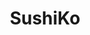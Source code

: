 ---
layout: place
title: "SushiKo"
permalink: /arizona/scottsdale/sushiko.html
stateAbbr: AZ
stateName: Arizona
cityName: Scottsdale
seo:
  name: "SushiKo"
  type: Restaurant
  links: null
description: "SushiKo serves delicious sushi in Scottsdale, Arizona. Try fresh Japanese dishes for a great dining experience. "
place_id: ChIJ19FeVT91K4cRrmcgvnYBpTE
photos:
  - name: >-
      places/ChIJ19FeVT91K4cRrmcgvnYBpTE/photos/AeeoHcJjI3eyi7_NB57tGJrX2s7zFntUb60RRg7sFULnfHncKT2uOQWDSU6cY7qGNxw-74C89pJyUSQ7KiYmlnNTWBs8z_Kvl4gMEpdfuov4FQAP0sEUECGdnbeYn4oRpo3lzQoOpaEnTOh6EWFoIdX4oBJIodkuOqS8M9_toDpJ2ABgkvqbqsAMiToJC0wX1uklYnfw2qL18OhUEZKnTUR6AozrgGEdDSbShmKxY24X37gVnDnNxCEP6N-uDI_REoL_L6StWaslJxX8BpJ_Ic9xhjo8UL2UK7JA7pswTwoNtn_WrTOS2oC1HUoA1Zo1vhnmmp7Qj37AiBzfqIe9LAllbHfhejdaQaHiHxPnbYTyJK3_Eo3BvpTu24qnP2BaXCpOLpF0MeyW95GxnQ_wz9-PGXZVkBMgQq6-ehg6GLXpf-KYBbbg
    widthPx: 4032
    heightPx: 2268
    authorAttributions:
      - displayName: Gizoom
        uri: https://maps.google.com/maps/contrib/103532567574240319533
        photoUri: >-
          https://lh3.googleusercontent.com/a-/ALV-UjW4WF5ectaP5P9EZKZL0b6r7SzC8juWyF-erX_zw_zZGoblg5gipA=s100-p-k-no-mo
    flagContentUri: >-
      https://www.google.com/local/imagery/report/?cb_client=maps_api_places.places_api&image_key=!1e10!2sCIHM0ogKEICAgIDChbaZ6QE&hl=en-US
    googleMapsUri: >-
      https://www.google.com/maps/place//data=!3m4!1e2!3m2!1sCIHM0ogKEICAgIDChbaZ6QE!2e10!4m2!3m1!1s0x872b753f555ed1d7:0x31a50176be2067ae
  - name: >-
      places/ChIJ19FeVT91K4cRrmcgvnYBpTE/photos/AeeoHcJHrUv4tQ377qoxmJZOlwXSnQ_OC56xzBItd9FCX2tfuGs9EAiFPR5nHgNaxp8MAJ_c9Gki1zmEVj6-oAznXLh0wFqh4wJqSpFeGMYgjp18hCN_VgwgX3D3vUgRfjI2uHTZDZUPYnH9M61ZQJpegkOn_iOJEOVp1ncMkWM_9J9M5zELx260ZKOjRYSdpv-u-A0MZioRmhq2syFKHANbes62iMe32Syk3lm-8k585DKBe6ax9o7la48wdbK4W76KmJi3XYSEtF3b8PmZ4Z8T4a5Ftyqj6JBB_xouzPKtjIc6dLrsWJf3aH3iBFsCDtpkqkkmZ6N8Vb7QXUlssSw07ooU5BsKn3gl65IBXjL9sG1v-6hheLt5aIsXBml26kVSAl1UupC1N9WuglH6AYkrX4tiEqx1QnAhydHh249PtrHZPg
    widthPx: 3024
    heightPx: 4032
    authorAttributions:
      - displayName: Stef Slaughter
        uri: https://maps.google.com/maps/contrib/101944237998895947768
        photoUri: >-
          https://lh3.googleusercontent.com/a-/ALV-UjX2PAS1xEuAbeCy7hf3YgOcdx2mUoyESYfFrF8pmpftyLQMeAsvBA=s100-p-k-no-mo
    flagContentUri: >-
      https://www.google.com/local/imagery/report/?cb_client=maps_api_places.places_api&image_key=!1e10!2sCIHM0ogKEICAgICz-KOINw&hl=en-US
    googleMapsUri: >-
      https://www.google.com/maps/place//data=!3m4!1e2!3m2!1sCIHM0ogKEICAgICz-KOINw!2e10!4m2!3m1!1s0x872b753f555ed1d7:0x31a50176be2067ae
  - name: >-
      places/ChIJ19FeVT91K4cRrmcgvnYBpTE/photos/AeeoHcJuqaNP1EqkXSWi-TbyjbVBq8Hlzc0PK8V1kks3PzoH8DlInk7OahI-EUhMd4vfaIVdotzxmyGrmrdZW5GLcQiwBY3u2CGXpDdJK5-OH8nD3wOBjKAQESUmTa8BbV-u_8XoLsDacrigSJmx8pdZ16HfP7CommyquT-BrLMIuSfTPSMEOvExi5ukn5tJM0wmKLtX_gAuFkGL7Lhq1aih6TI5JlOeOqaJPt-Y9_Spk6eq3S9bf9iDNgogVwntQaZiF7UJOcNP4ZRcY2aQZ1jNc7Fm9mJbqJ5uRu5PjNAKNz3Exw
    widthPx: 650
    heightPx: 433
    authorAttributions:
      - displayName: Sushi Ko
        uri: https://maps.google.com/maps/contrib/108738130878919878418
        photoUri: >-
          https://lh3.googleusercontent.com/a-/ALV-UjUSz1xroR3Zf0JHjhL0l94qjBrq7Z7TAFHVMmwfDVs1rereK2M3=s100-p-k-no-mo
    flagContentUri: >-
      https://www.google.com/local/imagery/report/?cb_client=maps_api_places.places_api&image_key=!1e10!2sAF1QipNqNd20XvmVGrpXtfjmjmkLhy8uyBgPkezQicmJ&hl=en-US
    googleMapsUri: >-
      https://www.google.com/maps/place//data=!3m4!1e2!3m2!1sAF1QipNqNd20XvmVGrpXtfjmjmkLhy8uyBgPkezQicmJ!2e10!4m2!3m1!1s0x872b753f555ed1d7:0x31a50176be2067ae
  - name: >-
      places/ChIJ19FeVT91K4cRrmcgvnYBpTE/photos/AeeoHcIpNdvbRNnJ1beA_zptdTF-lnexqU0d8KGeUlNBVVWs4ACGdKGT6RifgS1kqv3Iqt2eUEHv_PpUDR9SUcYHHi6H5TaOXvQHN2kZDRiOvsXbWNXOCidR2-F4t7UJDk2CVkEYZyjNbwFWIu-c2qRffQZ6T86Yb968wa3_MXhEltrB3QTbnkK0d1CfoK_ODL5I0Hh7kAM3ar3_7wjzaEAjo9Eo-eyXTRpQeaBr9JDB8veUnlbEo8jUu0aSyCNUjhyAukMdN1t4TY22HxtL11vYnSm93CirmRT6tlACLgkAbSherwV8SiTc44lTZNDE6qAXn82j5NDG7rKMEmJiGzGJWmQNrw8avZUzd8BtvIdwiXHHZm2c_qXNzB1AIIPRztD6BCcW4XOK9FHrGZwJjbYMdjC-T3T5DymksQlnhjBYa7A0MQ
    widthPx: 4032
    heightPx: 3024
    authorAttributions:
      - displayName: E A
        uri: https://maps.google.com/maps/contrib/110885751076577926952
        photoUri: >-
          https://lh3.googleusercontent.com/a/ACg8ocIe2tA0Saq8NGlGmPqaxhit_44HtTwixUvfk7SbeeehYrPaHw=s100-p-k-no-mo
    flagContentUri: >-
      https://www.google.com/local/imagery/report/?cb_client=maps_api_places.places_api&image_key=!1e10!2sCIHM0ogKEICAgICpgbDMOQ&hl=en-US
    googleMapsUri: >-
      https://www.google.com/maps/place//data=!3m4!1e2!3m2!1sCIHM0ogKEICAgICpgbDMOQ!2e10!4m2!3m1!1s0x872b753f555ed1d7:0x31a50176be2067ae
  - name: >-
      places/ChIJ19FeVT91K4cRrmcgvnYBpTE/photos/AeeoHcJe6cCQOn_-C41wIl6VraDZ1fhQPmIcn2XY0CTGJKzD83ukYJMWb1qDwHLTDYNebyhMDNh8iZVsS1YF67hKmFP7sBc8C-RvkAYI-OA-GWt_V1HYMwJxkMjVRS6pk6bfwmHGceZYIKQxVDSphWYpsqImDvRm8Nqvz5Z2A5r5AlS_Nq1wSg3mAzkUxhB3A_1A9Ps6x4mpshoGeYGU3NH6ZpwKtszrXm-NlZJcuJwrZ1Du2cQE-FBmSnMZy9o7koIMmyxOPS-JU9zBMgVdEcE89_wyfcZoHOckV9y4sNJtHPGf9ypkWnH5vyzft8e0Vt4LlWqX1grMOSzjEwZ6mlKnHI3MkDwf3OZrjzneESVRTyDusZ-tS79Sz9-0Kw-PqgSffwDcjvC3mEBirFAG49A3j-DyhUAwcrw9WLuOnQe752qjH3Px
    widthPx: 828
    heightPx: 621
    authorAttributions:
      - displayName: Charles P
        uri: https://maps.google.com/maps/contrib/105658621046763973680
        photoUri: >-
          https://lh3.googleusercontent.com/a-/ALV-UjWsQa2Ja6KUHHDPRqUYk0e7CQfRykQlQBh8VxvjGaFbz4wSab-k=s100-p-k-no-mo
    flagContentUri: >-
      https://www.google.com/local/imagery/report/?cb_client=maps_api_places.places_api&image_key=!1e10!2sCIHM0ogKEICAgICmrv7YpgE&hl=en-US
    googleMapsUri: >-
      https://www.google.com/maps/place//data=!3m4!1e2!3m2!1sCIHM0ogKEICAgICmrv7YpgE!2e10!4m2!3m1!1s0x872b753f555ed1d7:0x31a50176be2067ae
  - name: >-
      places/ChIJ19FeVT91K4cRrmcgvnYBpTE/photos/AeeoHcLmU9epbe0Ut-MCWWGJv8qtYCrycJ8i8vL98PJOHt3MPR8V7Q8NQVUgZXuTGX0TusqD6M9o4Aw_Nd4lIdvDUJNtlwH1pZ23zF1ol6wuEpDo3N9mUWm6769WZXUUgaUOm9RjBQSTcXk5uHVsATFuzCeC2w7lQ-PZfl48ustcAM0vDknN8vnnp0kq3KIKmV7w96WkrYBUqJrN5V8FM1paASMm4YJ1JqfxQew8AjJnzU-Qp--gr9lvgdyb5GPqWA7Zbcte1FvuiMzjRVq4CZxGPn6DTBeEt5ctF5WTzLDs2hfxwBNlZe0LGZHeG9h7_JmI7nTY0I07lGoYHm-sa79NqljMUh-195WI8Ygm8VeEXIvvFEvslnLYmIlGraAsvNBHuFgYStOipsZ8rjHHz9BxBmD8xCKoCZ-8OGCU4bjdA4DdgQ
    widthPx: 4000
    heightPx: 1868
    authorAttributions:
      - displayName: Greg H
        uri: https://maps.google.com/maps/contrib/112716499423943126803
        photoUri: >-
          https://lh3.googleusercontent.com/a-/ALV-UjXrUyqZX-kSWRdfYdLEAz7wNGHWDPljpQEAElUwfxX1OpmyPx5C=s100-p-k-no-mo
    flagContentUri: >-
      https://www.google.com/local/imagery/report/?cb_client=maps_api_places.places_api&image_key=!1e10!2sCIHM0ogKEICAgIDxxriNCg&hl=en-US
    googleMapsUri: >-
      https://www.google.com/maps/place//data=!3m4!1e2!3m2!1sCIHM0ogKEICAgIDxxriNCg!2e10!4m2!3m1!1s0x872b753f555ed1d7:0x31a50176be2067ae
  - name: >-
      places/ChIJ19FeVT91K4cRrmcgvnYBpTE/photos/AeeoHcLSpqipcqvquiZQQgMub3CkbXiC54JNlUS7d4lNL-vPR4VdeUe6yxQzEfsA0qUR2sE1bMyz5k4WnHP325CnsUBIRTq1QTOFPOR6EdITNxKFLebzqVrp1w2KV3o3WknhwxhN08CSQHuBBn2hQdrJIQWRTP-COJsZwenCEEuuKpRhahy5TVgC_dd27nTdUIuGCAJWMSTjHPT3o5mo1kN5FIhfovP1lGIyNlVkpP0tfxWzPSzeK7B-axFI5CEva4Qlasjd0kzdpfUHPbJw9PXgXyR2tpFGvM9dlOQ9SqwWkXqPffTLv5mrEY2nv5cLgJhvt34BG4tVBNO2CL8rQCrOgQWDvF-TjpfICwz5RKnmAad-i-10zxXkQb7Q4MXb2sdQaGYbFP3Sdv2Lsgnej56WDQjoBXOHjp66fSa0oqMriQc
    widthPx: 3264
    heightPx: 2448
    authorAttributions:
      - displayName: Vicky P
        uri: https://maps.google.com/maps/contrib/100001187787951615454
        photoUri: >-
          https://lh3.googleusercontent.com/a-/ALV-UjXRdA8Yxu_OpvUzvqTSs7Og4fPjSVFvn_hxLMdRMxVbnA97Y1JR=s100-p-k-no-mo
    flagContentUri: >-
      https://www.google.com/local/imagery/report/?cb_client=maps_api_places.places_api&image_key=!1e10!2sCIHM0ogKEICAgIDEsLjxDQ&hl=en-US
    googleMapsUri: >-
      https://www.google.com/maps/place//data=!3m4!1e2!3m2!1sCIHM0ogKEICAgIDEsLjxDQ!2e10!4m2!3m1!1s0x872b753f555ed1d7:0x31a50176be2067ae
  - name: >-
      places/ChIJ19FeVT91K4cRrmcgvnYBpTE/photos/AeeoHcJAS80cZMcR8LL7j8Dx31J4o04J5U-ZYt_5mJbV6C_SD-Pa46RwY2w0ugb2sOeGvliYkRcMC6qCwpZvD-BI36hT6RowHUTGWjRTv4hrFOu0D4EE_sC47SbmUOryFFR2KP1wYATRA7ulYnCqNBk2X17ch2bRBRmwM1-44ZRSxHgWtw9-t7lkmpBBrY3b4h4qCFiCeZfsKDa-aSp5w4aTGhJH5psINbS8bh6P9cuiyJAZMYlS8R-ZssGORP5kRcUNAtyS7M1T9fTwHLVSeGKGw_Q4NgapyD69sWu2crgMdL7pSUnCs6ES6_IchNpsxH95S6213Mx3zX0BzcYLDgbCdi3VV4_eQ5NUTmjtKnm8uM_p10Ui-zX3rbFdAdwZ-nSKLWDM3atrVWZx5oggN5-HWSD0z_oyf-fvn00OQfQnTTPx6A
    widthPx: 4800
    heightPx: 2700
    authorAttributions:
      - displayName: Evan Stapp
        uri: https://maps.google.com/maps/contrib/107513429945642371532
        photoUri: >-
          https://lh3.googleusercontent.com/a-/ALV-UjUZ0TCzkWcup3yoKwXVzyXNsr-_5D07AE6GHhaAm2Eb2F0Mqek=s100-p-k-no-mo
    flagContentUri: >-
      https://www.google.com/local/imagery/report/?cb_client=maps_api_places.places_api&image_key=!1e10!2sCIHM0ogKEICAgICEzN2rYw&hl=en-US
    googleMapsUri: >-
      https://www.google.com/maps/place//data=!3m4!1e2!3m2!1sCIHM0ogKEICAgICEzN2rYw!2e10!4m2!3m1!1s0x872b753f555ed1d7:0x31a50176be2067ae
  - name: >-
      places/ChIJ19FeVT91K4cRrmcgvnYBpTE/photos/AeeoHcJPdcv2WFwktmcaRU9wWK_F41DM7qCVNYBvjjTnFO3uveDxk1C-sp-tqBId-vPp2NTzO19idEacDJm61h0Tq_d13NsH7We3B11-_L8CFLZ8cCIDB6kbA_QRcaOztPvaQ156BBHEJ3UyZj7gl4KFndvLzBkfGBN4ewA3zxGs6ABoVqM2KTWYStS36-xBsb4L4DIdScGk6ePi0NQMLXeIuhbFuTYfCC-ZrFQuGinYQPoYjVK3aiKhrchq-2d7UQKjkorJlAlyRTKiajsXQlC0KgapcSYQFWUz0My3aKKbjkG-_zKnyTaeN_ddxZMDYa8VIApE3Gw8np2GjhmiomzOaSOM_mwfdJM9n3E2HVT5IXHHC0CIa1i-gw1W1mDfoDMAmsnti_cHKIHxF59zCA3fQr_KyfAns5c0Z6fS_j7LjpU
    widthPx: 4800
    heightPx: 2700
    authorAttributions:
      - displayName: Evan Stapp
        uri: https://maps.google.com/maps/contrib/107513429945642371532
        photoUri: >-
          https://lh3.googleusercontent.com/a-/ALV-UjUZ0TCzkWcup3yoKwXVzyXNsr-_5D07AE6GHhaAm2Eb2F0Mqek=s100-p-k-no-mo
    flagContentUri: >-
      https://www.google.com/local/imagery/report/?cb_client=maps_api_places.places_api&image_key=!1e10!2sCIHM0ogKEICAgICEzLOFOA&hl=en-US
    googleMapsUri: >-
      https://www.google.com/maps/place//data=!3m4!1e2!3m2!1sCIHM0ogKEICAgICEzLOFOA!2e10!4m2!3m1!1s0x872b753f555ed1d7:0x31a50176be2067ae
  - name: >-
      places/ChIJ19FeVT91K4cRrmcgvnYBpTE/photos/AeeoHcLldVwwWknPklGDoGguz2fNy5YGmxc6zRhrKPQgC4m_kW7YUn09UKuZNWuclLu4WphVNNutnW7c8pXyqOv4GGHIuRtNQ2hzbuYYD25h2b24UZWfyz5ZDfsKAnJcAyGgTiRhPQLGCx1b4x-GhRNrR6t43Qy92mM3QEBm1h68nyvHhtU1UkVDfD08V9SDdMBskaZfuqmR0Z_w5t-r42MXdnubbWOsElt697oNLxqgD1bBUCRLGYPsghgyCxl0qYN6jYMCfIzpyKcnPat-d_tdMTQFrmQqW5bpbA671nov_njjdfLPfMb68E_N96dMjNHRRA8SEWrvHMlOx07uDUVFLoXqAN9Z7Ns8H1HPof4uf7wo-nSfZDdwnq0UcPsypQwa0ZzfMFfEA16nJG_1ANRF9TqkbEGzzCsCV9kqPk9rku0
    widthPx: 4800
    heightPx: 2700
    authorAttributions:
      - displayName: Yumi Zeviar
        uri: https://maps.google.com/maps/contrib/107737450031290333786
        photoUri: >-
          https://lh3.googleusercontent.com/a-/ALV-UjWSUDBO4FKpVgN3P4jEfUBGJ_ZKb_1AIqEkBfvjKEJdljG6gSAD6w=s100-p-k-no-mo
    flagContentUri: >-
      https://www.google.com/local/imagery/report/?cb_client=maps_api_places.places_api&image_key=!1e10!2sCIHM0ogKEICAgICEzK_qOA&hl=en-US
    googleMapsUri: >-
      https://www.google.com/maps/place//data=!3m4!1e2!3m2!1sCIHM0ogKEICAgICEzK_qOA!2e10!4m2!3m1!1s0x872b753f555ed1d7:0x31a50176be2067ae
address: 9301 E Shea Blvd, Scottsdale, AZ 85260, USA
street: 9301 E Shea Blvd
city: Scottsdale
state: AZ
zip: '85260'
country: USA
neighborhood: Central Scottsdale
latitude: '33.580522'
longitude: '-111.880406'
accessibility_options:
  wheelchairAccessibleParking: true
  wheelchairAccessibleEntrance: true
  wheelchairAccessibleRestroom: true
  wheelchairAccessibleSeating: true
business_status: OPERATIONAL
name: SushiKo
google_maps_links:
  directionsUri: >-
    https://www.google.com/maps/dir//''/data=!4m7!4m6!1m1!4e2!1m2!1m1!1s0x872b753f555ed1d7:0x31a50176be2067ae!3e0
  placeUri: https://maps.google.com/?cid=3577267088523290542
  writeAReviewUri: >-
    https://www.google.com/maps/place//data=!4m3!3m2!1s0x872b753f555ed1d7:0x31a50176be2067ae!12e1
  reviewsUri: >-
    https://www.google.com/maps/place//data=!4m4!3m3!1s0x872b753f555ed1d7:0x31a50176be2067ae!9m1!1b1
  photosUri: >-
    https://www.google.com/maps/place//data=!4m3!3m2!1s0x872b753f555ed1d7:0x31a50176be2067ae!10e5
primary_type: Sushi Restaurant
opening_hours:
  regular: null
  current: null
secondary_opening_hours:
  regular:
    weekdayDescriptions: null
    type: null
  current:
    weekdayDescriptions: null
    type: null
phone: null
price_level: null
price_range: null
rating: null
rating_count: 0
website: null
reviews: null
parking_options: null
payment_options: null
allow_dogs: null
curbside_pickup: null
delivery: null
dine_in: null
good_for_children: null
good_for_groups: null
good_for_sports: null
live_music: null
menu_for_children: null
outdoor_seating: null
reservable: null
restroom: null
serves_beer: null
serves_breakfast: null
serves_brunch: null
serves_cocktails: null
serves_coffee: null
serves_dinner: null
serves_dessert: null
serves_lunch: null
serves_vegetarian_food: null
serves_wine: null
takeout: null
update_category: essentials
summary: null

---
